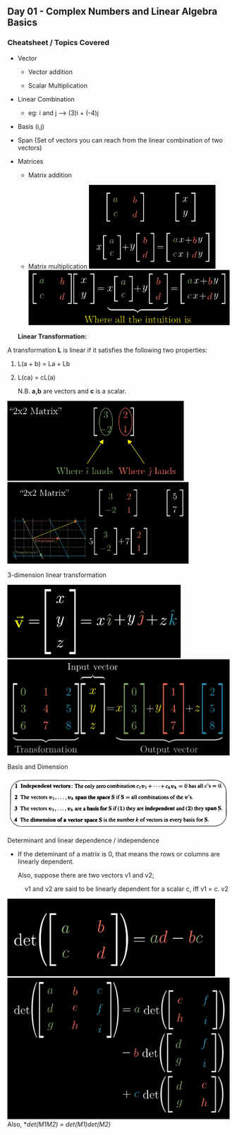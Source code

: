 ## Day 01 - Complex Numbers and Linear Algebra Basics

### Cheatsheet / Topics Covered

- Vector
  
  - Vector addition
  
  - Scalar Multiplication

- Linear Combination
  
  - eg: i and j --> (3)i + (-4)j

- Basis (i,j)

- Span (Set of vectors you can reach from the linear combination of two vectors)

- Matrices
  
  - Matrix addition
  
  - Matrix multiplication
    <img title="" src="./images/1.png" alt="" data-align="center" width="287"><img title="" src="./images/2.png" alt="" width="486" data-align="center">
  
  **Linear Transformation:**

A transformation **L** is linear if it satisfies the following two properties:

1. L(a + b) = La + Lb

2. L(ca) = cL(a)
   
   N.B. **a,b** are vectors and **c** is a scalar.

<img title="" src="./images/3.png" alt="" data-align="center" width="400">
<img title="" src="./images/4.png" alt="" width="411" data-align="center">



3-dimension linear transformation

<img src="./images/5.png" title="" alt="" data-align="center">

<img src="./images/6.png" title="" alt="" data-align="center">

Basis and Dimension

<img src="./images/7.png" title="" alt="" data-align="center">

Determinant and linear dependence / independence

- If the deteminant of a matrix is 0, that means the rows or columns are linearly dependent.
  
  Also, suppose there are two vectors v1 and v2;
  
      v1 and v2 are said to be linearly dependent for a scalar c, iff v1 = c. v2

<img src="./images/8.png" title="" alt="" data-align="center"><img src="./images/9.png" title="" alt="" data-align="center">Also, **det(M1M2) = det(M1)*det(M2)**
